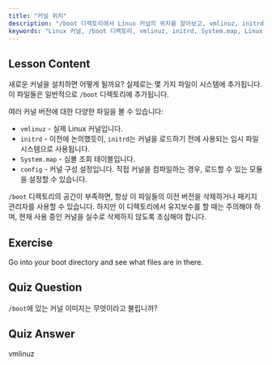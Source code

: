 ```yaml
---
title: "커널 위치"
description: "/boot 디렉토리에서 Linux 커널의 위치를 알아보고, vmlinuz, initrd, System.map 을 이해합니다. 커널 파일을 탐색하고 공간을 효과적으로 관리합니다."
keywords: "Linux 커널, /boot 디렉토리, vmlinuz, initrd, System.map, Linux 초보자, 커널 튜토리얼, Linux 가이드"
---
```


## Lesson Content

새로운 커널을 설치하면 어떻게 될까요? 실제로는 몇 가지 파일이 시스템에 추가됩니다. 이 파일들은 일반적으로 `/boot` 디렉토리에 추가됩니다.

여러 커널 버전에 대한 다양한 파일을 볼 수 있습니다:

- `vmlinuz` - 실제 Linux 커널입니다.
- `initrd` - 이전에 논의했듯이, `initrd`는 커널을 로드하기 전에 사용되는 임시 파일 시스템으로 사용됩니다.
- `System.map` - 심볼 조회 테이블입니다.
- `config` - 커널 구성 설정입니다. 직접 커널을 컴파일하는 경우, 로드할 수 있는 모듈을 설정할 수 있습니다.

`/boot` 디렉토리의 공간이 부족하면, 항상 이 파일들의 이전 버전을 삭제하거나 패키지 관리자를 사용할 수 있습니다. 하지만 이 디렉토리에서 유지보수를 할 때는 주의해야 하며, 현재 사용 중인 커널을 실수로 삭제하지 않도록 조심해야 합니다.

## Exercise

Go into your boot directory and see what files are in there.

## Quiz Question

`/boot`에 있는 커널 이미지는 무엇이라고 불립니까?

## Quiz Answer

vmlinuz
